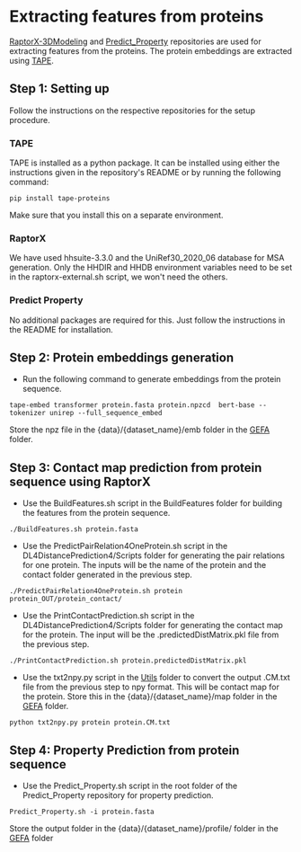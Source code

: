 # Extracting features from proteins

[RaptorX-3DModeling](https://github.com/j3xugit/RaptorX-3DModeling) and [Predict_Property](https://github.com/realbigws/Predict_Property) repositories are used for extracting features from the proteins. The protein embeddings are extracted using [TAPE](https://github.com/songlab-cal/tape).

## Step 1: Setting up

Follow the instructions on the respective repositories for the setup procedure.

### TAPE

TAPE is installed as a python package. It can be installed using either the instructions given in the repository's README or by running the following command:

```
pip install tape-proteins
```

Make sure that you install this on a separate environment.

### RaptorX

We have used hhsuite-3.3.0 and the UniRef30_2020_06 database for MSA generation. Only the HHDIR and HHDB environment variables need to be set in the raptorx-external.sh script, we won't need the others.

### Predict Property

No additional packages are required for this. Just follow the instructions in the README for installation.


## Step 2: Protein embeddings generation

* Run the following command to generate embeddings from the protein sequence.

```
tape-embed transformer protein.fasta protein.npzcd  bert-base --tokenizer unirep --full_sequence_embed
```
Store the npz file in the {data}/{dataset_name}/emb folder in the [GEFA](../GEFA/) folder.

## Step 3: Contact map prediction from protein sequence using RaptorX

* Use the BuildFeatures.sh script in the BuildFeatures folder for building the features from the protein sequence.

```
./BuildFeatures.sh protein.fasta
```

* Use the PredictPairRelation4OneProtein.sh script in the DL4DistancePrediction4/Scripts folder for generating the pair relations for one protein. The inputs will be the name of the protein and the contact folder generated in the previous step.

```
./PredictPairRelation4OneProtein.sh protein protein_OUT/protein_contact/
```

* Use the PrintContactPrediction.sh script in the DL4DistancePrediction4/Scripts folder for generating the contact map for the protein. The input will be the .predictedDistMatrix.pkl file from the previous step.

```
./PrintContactPrediction.sh protein.predictedDistMatrix.pkl
```

* Use the txt2npy.py script in the [Utils](../Utils/) folder to convert the output .CM.txt file from the previous step to npy format. This will be contact map for the protein. Store this in the {data}/{dataset_name}/map folder in the [GEFA](../GEFA/) folder.

```
python txt2npy.py protein protein.CM.txt
```

## Step 4: Property Prediction from protein sequence

* Use the Predict_Property.sh script in the root folder of the Predict_Property repository for property prediction.

```
Predict_Property.sh -i protein.fasta
```

Store the output folder in the {data}/{dataset_name}/profile/ folder in the [GEFA](../GEFA/) folder